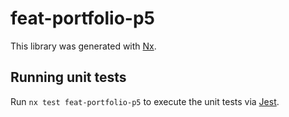 # feat-portfolio-p5

This library was generated with [Nx](https://nx.dev).

## Running unit tests

Run `nx test feat-portfolio-p5` to execute the unit tests via [Jest](https://jestjs.io).
